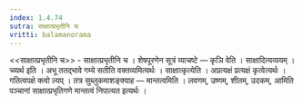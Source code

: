 ```yaml
---
index: 1.4.74
sutra: साक्षात्प्रभृतीनि च
vritti: balamanorama
---
```


<<साक्षात्प्रभृतीनि च>> - साक्षात्प्रभृतीनि च । शेषपूरणेन सूत्रं व्याचष्टे — कृञि वेति । साक्षादित्यव्ययम् । च्व्यर्थ इति । अभू ततद्भावे गम्ये सतीति वक्तव्यमित्यर्थः । साक्षात्कृत्येति । अप्रत्यक्षं प्रत्यक्षं कृत्वेत्यर्थः । गतित्वपक्षे क्त्वो ल्यप् । तत्र सुब्लुकमाशङ्क्याह — मान्तत्वमिति । लवणम्, उष्णम्, शीतम्, उदकम्, आमिति पञ्चानां साक्षात्प्रभृतिगणे मान्तत्वं निपात्यत इत्यर्थः । 